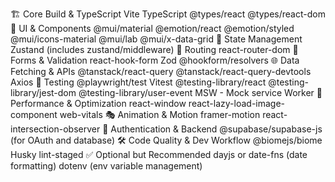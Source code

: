 🏗️ Core Build & TypeScript
Vite
TypeScript
@types/react
@types/react-dom
🎨 UI & Components
@mui/material
@emotion/react
@emotion/styled
@mui/icons-material
@mui/lab
@mui/x-data-grid
🔄 State Management
Zustand (includes zustand/middleware)
🧭 Routing
react-router-dom
📝 Forms & Validation
react-hook-form
Zod
@hookform/resolvers
🌐 Data Fetching & APIs
@tanstack/react-query
@tanstack/react-query-devtools
Axios
🧪 Testing
@playwright/test
Vitest
@testing-library/react
@testing-library/jest-dom
@testing-library/user-event
MSW - Mock service Worker
🚀 Performance & Optimization
react-window
react-lazy-load-image-component
web-vitals
🎭 Animation & Motion
framer-motion
react-intersection-observer
🔐 Authentication & Backend
@supabase/supabase-js (for OAuth and database)
🛠️ Code Quality & Dev Workflow
@biomejs/biome
Husky
lint-staged
✅ Optional but Recommended
dayjs or date-fns (date formatting)
dotenv (env variable management)

